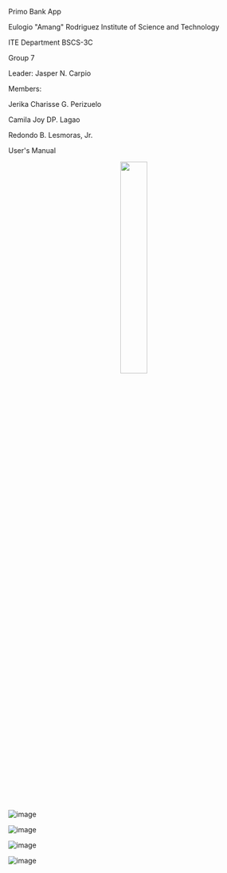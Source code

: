 Primo Bank App

Eulogio "Amang" Rodriguez Institute of Science and Technology 

ITE Department
BSCS-3C 

Group 7

Leader: Jasper N. Carpio

Members:

Jerika Charisse G. Perizuelo

Camila Joy DP. Lagao

Redondo B. Lesmoras, Jr.



User's Manual

<p align="center" width="100%">
    <img width="33%" src="![image](https://user-images.githubusercontent.com/109411689/180189205-38d907b6-495e-4b5f-854d-a8af580d8798.png)"> 
</p>
  


![image](https://user-images.githubusercontent.com/109411689/180188508-c5158db8-ea67-495e-885f-d6045b2c095b.png)

![image](https://user-images.githubusercontent.com/109411689/180190005-38ad7089-946d-4717-8b60-14566af9a1a7.png)

![image](https://user-images.githubusercontent.com/109411689/180198981-6bf79aa5-9625-4f70-ad0c-f4d4fb55a4a1.png)

![image](https://user-images.githubusercontent.com/109411689/180199567-4668c014-b36e-4cd3-aa6d-22fa25bc8697.png)
  







